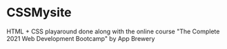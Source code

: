 # CSSMysite
HTML + CSS playaround done along with the online course "The Complete 2021 Web Development Bootcamp" by App Brewery
